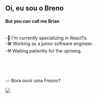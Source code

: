 ## Oi, eu sou o Breno
#### But you can call me Brian
<br>

<div class='aboutMe' align='left'>
  <div class='EMOtes'>
    -📒 I'm currently specializing in ReactTs.<br>
    -🛠️ Working as a junior software engineer.<br>
    -⚒ Waiting patienlty for the uprising.<br>
  </div>
  
</div>

<br>

  ##
   
<br>
  
-🎶 Bora ouvir uma Fresno?
<div>
  <a href="https://open.spotify.com/artist/2sFXe6NbmT3k7Qy4N8fE7f"><img src="https://img.shields.io/badge/Spotify-1ED760?&style=for-the-badge&logo=spotify&logoColor=white" /></a>
</div>
